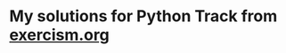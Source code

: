 # My solutions for Python Track from [exercism.org](https://exercism.org/profiles/milicagolocorbin/solutions?track_slug=python)

